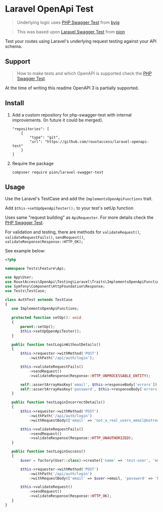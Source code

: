 # Laravel OpenApi Test

> Underlying logic uses [PHP Swagger Test](https://github.com/byjg/php-swagger-test) from [byjg](https://github.com/byjg)

> This was based upon [Laravel Swagger Test](https://github.com/pion/laravel-swagger-test) from [pion](https://github.com/pion)


Test your routes using Laravel's underlying request testing against your API schema.

## Support

> How to make tests and which OpenAPI is supported check the [PHP Swagger Test](https://github.com/byjg/php-swagger-test).
 
 At the time of writing this readme OpenAPI 3 is partially supported.
 
 ## Install
 
 1. Add a custom repository for php-swagger-test with internal improvements. (In future it could be merged).
 
    ```
    "repositories": [
        {
            "type": "git",
            "url": "https://github.com/rouxtaccess/laravel-openapi-test"
        }
    ]
    ```
 2. Require the package
    
    ```
    compsoer require pion/laravel-swagger-test
    ```
 
 ## Usage
 
 Use the Laravel's TestCase and add the `ImplementsOpenApiFunctions` trait.
 
 Add `$this->setUpOpenApiTester();` to your test's setUp function
 
 Uses same "request building" as `ApiRequester`. For more details check the [PHP Swagger Test](https://github.com/byjg/php-swagger-test).
 
 For validation and testing, there are methods for `validateRequest()`, `validateRequestFails()`, `sendRequest()`, `validateResponse(Response::HTTP_OK);`
 
 See example below:
 
 ```php
<?php

namespace Tests\Feature\Api;

use App\User;
use RouxtAccess\OpenApi\Testing\Laravel\Traits\ImplementsOpenApiFunctions;
use Symfony\Component\HttpFoundation\Response;
use Tests\TestCase;

class AuthTest extends TestCase
{
    use ImplementsOpenApiFunctions;
    
    protected function setUp(): void
    {
        parent::setUp();
        $this->setUpOpenApiTester();
    }

    public function testLoginWithoutDetails()
    {
        $this->requester->withMethod('POST')
            ->withPath('/api/auth/login');

        $this->validateRequestFails()
            ->sendRequest()
            ->validateResponse(Response::HTTP_UNPROCESSABLE_ENTITY);

        self::assertArrayHasKey('email', $this->responseBody['errors']);
        self::assertArrayHasKey('password', $this->responseBody['errors']);
    }

    public function testLoginIncorrectDetails()
    {
        $this->requester->withMethod('POST')
            ->withPath('/api/auth/login')
            ->withRequestBody(['email' => 'not_a_real_users_email@notreal.com', 'password' => 'not_a_valid_password']);

        $this->validateRequestFails()
            ->sendRequest()
            ->validateResponse(Response::HTTP_UNAUTHORIZED);
    }

    public function testLoginSuccess()
    {
        $user = factory(User::class)->create(['name' => 'test-user', 'email' => 'testemail@example.com', 'password' => bcrypt('bestpassword')]);

        $this->requester->withMethod('POST')
            ->withPath('/api/auth/login')
            ->withRequestBody(['email' => $user->email, 'password' => 'bestpassword']);

        $this->validateRequest()
            ->sendRequest()
            ->validateResponse(Response::HTTP_OK);
    }
}

``` 
